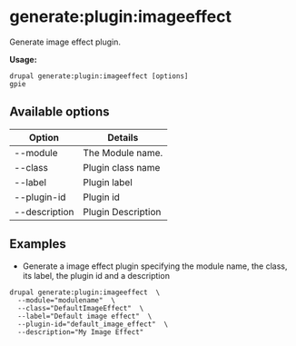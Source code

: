 # generate:plugin:imageeffect
Generate image effect plugin.

**Usage:**
```
drupal generate:plugin:imageeffect [options]
gpie
```

## Available options
Option | Details
-------|-------------
--module | The Module name.
--class | Plugin class name
--label | Plugin label
--plugin-id | Plugin id
--description | Plugin Description

## Examples
* Generate a image effect plugin specifying the module name, the class, its label, the plugin id and a description
```
drupal generate:plugin:imageeffect  \
  --module="modulename"  \
  --class="DefaultImageEffect"  \
  --label="Default image effect"  \
  --plugin-id="default_image_effect"  \
  --description="My Image Effect"
```
